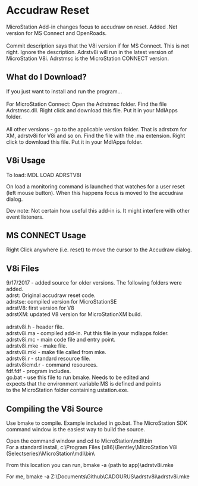 # Accudraw Reset
MicroStation Add-in changes focus to accudraw on reset. Added .Net version for MS Connect and OpenRoads.<br><br>
Commit description says that the V8i version if for MS Connect. This is not right. Ignore the description. Adrstv8i will run in the latest version of MicroStation V8i. Adrstmsc is the MicroStation CONNECT version. 

## What do I Download?
If you just want to install and run the program...<br><br>
For MicroStation Connect: Open the Adrstmsc folder. Find the file Adrstmsc.dll. Right click and download this file. Put it in your MdlApps folder.<br><br>
All other versions - go to the applicable version folder. That is adrstxm for XM, adrstv8i for V8i and so on. Find the file with the .ma extension. Right click to download this file. Put it in your MdlApps folder.

## V8i Usage
To load: MDL LOAD ADRSTV8I

On load a monitoring command is launched that watches for a
user reset (left mouse button). When this happens focus is
moved to the accudraw dialog.

Dev note: Not certain how useful this add-in is. It
might interfere with other event listeners.

## MS CONNECT Usage
Right Click anywhere (i.e. reset) to move the cursor to the Accudraw dialog.

## V8i Files
9/17/2017 - added source for older versions. The following folders were added.<br />
adrst: Original accudraw reset code.<br />
adrstse: compiled version for MicroStationSE<br />
adrstV8: first version for V8<br />
adrstXM: updated V8 version for MicroStationXM build.<br /><br />
adrstv8i.h - header file.<br />
adrstv8i.ma - compiled add-in. Put this file in your mdlapps folder.<br />
adrstv8i.mc - main code file and entry point.<br />
adrstv8i.mke - make file.<br />
adrstv8i.mki - make file called from mke.<br />
adrstv8i.r - standard resource file.<br />
adrstv8icmd.r - command resources.<br />
fdf.fdf - program includes.<br />
go.bat - use this file to run bmake. Needs to be edited and<br />
expects that the environment variable MS is defined and points<br />
to the MicroStation folder containing ustation.exe.<br />

## Compiling the V8i Source
Use bmake to compile. Example included in go.bat. The MicroStation
SDK command window is the easiest way to build the source.

Open the command window and cd to MicroStation\mdl\bin\
For a standard install,
c:\Program Files (x86)\Bentley\MicroStation V8i (Selectseries)\MicroStation\mdl\bin\

From this location you can run,
bmake -a (path to app)\adrstv8i.mke

For me, bmake -a Z:\Documents\Github\CADGURUS\adrstv8i\adrstv8i.mke
